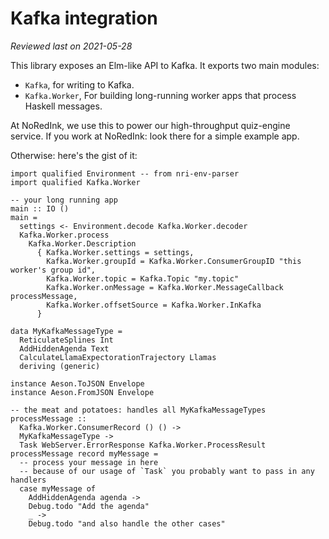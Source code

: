 # Kafka integration

_Reviewed last on 2021-05-28_

This library exposes an Elm-like API to Kafka. It exports two main modules:

- `Kafka`, for writing to Kafka.
- `Kafka.Worker`, For building long-running worker apps that process Haskell
  messages.

At NoRedInk, we use this to power our high-throughput quiz-engine service. If
you work at NoRedInk: look there for a simple example app.

Otherwise: here's the gist of it:

```
import qualified Environment -- from nri-env-parser
import qualified Kafka.Worker

-- your long running app
main :: IO ()
main =
  settings <- Environment.decode Kafka.Worker.decoder
  Kafka.Worker.process
    Kafka.Worker.Description
      { Kafka.Worker.settings = settings,
        Kafka.Worker.groupId = Kafka.Worker.ConsumerGroupID "this worker's group id",
        Kafka.Worker.topic = Kafka.Topic "my.topic"
        Kafka.Worker.onMessage = Kafka.Worker.MessageCallback processMessage,
        Kafka.Worker.offsetSource = Kafka.Worker.InKafka
      }

data MyKafkaMessageType =
  ReticulateSplines Int
  AddHiddenAgenda Text
  CalculateLlamaExpectorationTrajectory Llamas
  deriving (generic)

instance Aeson.ToJSON Envelope
instance Aeson.FromJSON Envelope

-- the meat and potatoes: handles all MyKafkaMessageTypes
processMessage ::
  Kafka.Worker.ConsumerRecord () () ->
  MyKafkaMessageType ->
  Task WebServer.ErrorResponse Kafka.Worker.ProcessResult
processMessage record myMessage =
  -- process your message in here
  -- because of our usage of `Task` you probably want to pass in any handlers
  case myMessage of
    AddHiddenAgenda agenda ->
	Debug.todo "Add the agenda"
    _ ->
	Debug.todo "and also handle the other cases"
```
